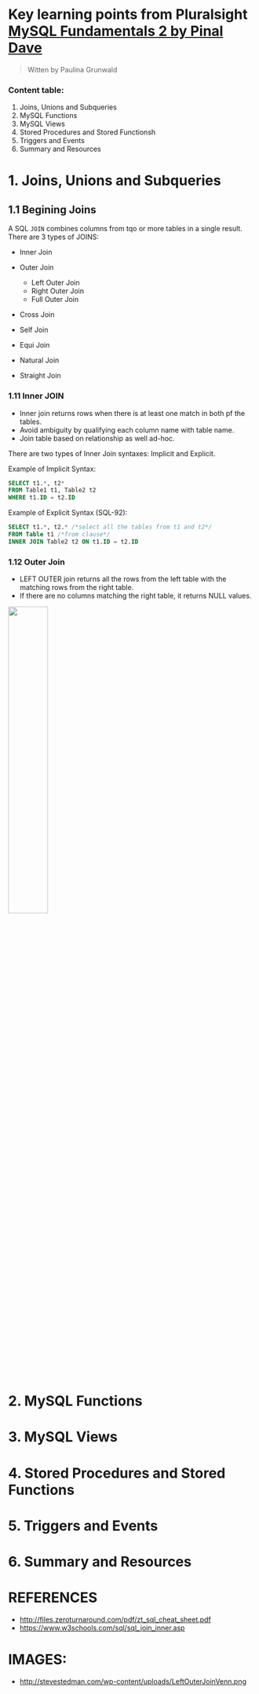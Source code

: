 # Key learning points from Pluralsight [MySQL Fundamentals 2 by Pinal Dave](https://app.pluralsight.com/library/courses/mysql-fundamentals-part2/table-of-contents)

>Witten by Paulina Grunwald


### Content table:

1. Joins, Unions and Subqueries
2. MySQL Functions
3. MySQL Views
4. Stored Procedures and Stored Functionsh
5. Triggers and Events
6. Summary and Resources

# 1. Joins, Unions and Subqueries

## 1.1 Begining Joins

A SQL ```JOIN``` combines columns from tqo or more tables in a single result. There are 3 types of JOINS:
- Inner Join
- Outer Join
  - Left Outer Join
  - Right Outer Join
  - Full Outer Join
- Cross Join

- Self Join
- Equi Join
- Natural Join
- Straight Join

### 1.11 Inner JOIN
- Inner join returns rows when there is at least one match in both pf the tables.
- Avoid ambiguity by qualifying each column name with table name.
- Join table based on relationship as well ad-hoc.

There are two types of Inner Join syntaxes: Implicit and Explicit.

Example of Implicit Syntax:
```SQL
SELECT t1.*, t2*
FROM Table1 t1, Table2 t2
WHERE t1.ID = t2.ID
```

Example of Explicit Syntax (SQL-92):
```SQL
SELECT t1.*, t2.* /*select all the tables from t1 and t2*/
FROM Table t1 /*from clause*/
INNER JOIN Table2 t2 ON t1.ID = t2.ID
```

### 1.12 Outer Join
- LEFT OUTER join returns all the rows from the left table with the matching rows from the right table.
- If there are no columns matching the right table, it returns NULL values.

<img src="http://stevestedman.com/wp-content/uploads/LeftOuterJoinVenn.png" width="40%" height="40%">

# 2. MySQL Functions
# 3. MySQL Views
# 4. Stored Procedures and Stored Functions
# 5. Triggers and Events
# 6. Summary and Resources


# REFERENCES
- http://files.zeroturnaround.com/pdf/zt_sql_cheat_sheet.pdf
- https://www.w3schools.com/sql/sql_join_inner.asp

# IMAGES:
- http://stevestedman.com/wp-content/uploads/LeftOuterJoinVenn.png
